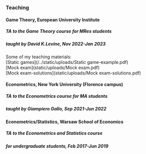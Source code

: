 
### Teaching


#### **Game Theory**, European University Institute  
##### TA to the Game Theory course for MRes students 
##### taught by David K.Levine, Nov 2022-Jan 2023  
Some of my teaching materials:  
[Static games](/../static/uploads/Static game-example.pdf)  
[Mock exam](static/uploads/Mock exam.pdf)  
[Mock exam-solutions](static/uploads/Mock exam-solutions.pdf)  

#### **Econometrics**, New York University (Florence campus)  
##### TA to the Econometrics course for MA students 
##### taught by Giampiero Gallo, Sep 2021-Jun 2022

#### **Econometrics/Statistics**, Warsaw School of Economics  
##### TA to the Econometrics and Statistics course 
##### for undergraduate students, Feb 2017-Jun 2019
